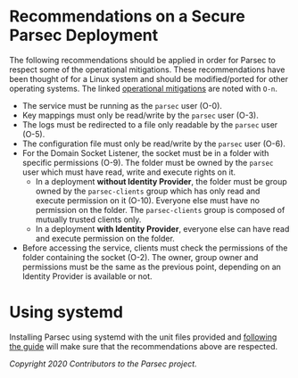 # Recommendations on a Secure Parsec Deployment

The following recommendations should be applied in order for Parsec to respect some of the
operational mitigations. These recommendations have been thought of for a Linux system and should be
modified/ported for other operating systems. The linked [operational
mitigations](threat_model.md#operational-mitigations) are noted with `O-n`.

- The service must be running as the `parsec` user (O-0).
- Key mappings must only be read/write by the `parsec` user (O-3).
- The logs must be redirected to a file only readable by the `parsec` user (O-5).
- The configuration file must only be read/write by the `parsec` user (O-6).
- For the Domain Socket Listener, the socket must be in a folder with specific permissions (O-9).
   The folder must be owned by the `parsec` user which must have read, write and execute rights on
   it.
   - In a deployment **without Identity Provider**, the folder must be group owned by the
      `parsec-clients` group which has only read and execute permission on it (O-10). Everyone else
      must have no permission on the folder. The `parsec-clients` group is composed of mutually
      trusted clients only.
   - In a deployment **with Identity Provider**, everyone else can have read and execute permission
      on the folder.
- Before accessing the service, clients must check the permissions of the folder containing the
   socket (O-2). The owner, group owner and permissions must be the same as the previous point,
   depending on an Identity Provider is available or not.

# Using systemd

Installing Parsec using systemd with the unit files provided and [following the
guide](../parsec_service/install_parsec_linux.md) will make sure that the recommendations above are
respected.

*Copyright 2020 Contributors to the Parsec project.*
